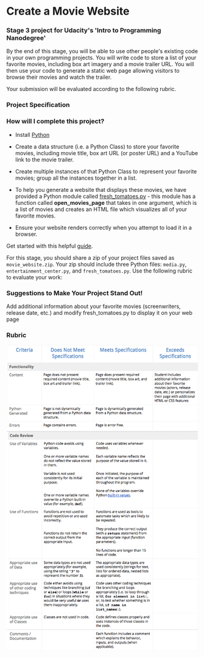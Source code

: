 # Create a Movie Website 
### Stage 3 project for Udacity's 'Intro to Programming Nanodegree'

By the end of this stage, you will be able to use other people's existing code in your own programming projects. You will write code to store a list of your favorite movies, including box art imagery and a movie trailer URL. You will then use your code to generate a static web page allowing visitors to browse their movies and watch the trailer.

Your submission will be evaluated according to the following rubric.

### Project Specification

### How will I complete this project?

- Install [Python](https://www.python.org/)

- Create a data structure (i.e. a Python Class) to store your favorite movies, including movie title, box art URL (or poster URL) and a YouTube link to the movie trailer.

- Create multiple instances of that Python Class to represent your favorite movies; group all the instances together in a list.

- To help you generate a website that displays these movies, we have provided a Python module called [fresh_tomatoes.py](https://s3.amazonaws.com/udacity-hosted-downloads/ud036/fresh_tomatoes.py) - this module has a function called **open_movies_page** that takes in one argument, which is a list of movies and creates an HTML file which visualizes all of your favorite movies.

- Ensure your website renders correctly when you attempt to load it in a browser.

Get started with this helpful [guide](https://docs.google.com/document/d/1xyjtEVPxDqmDHs6Gl9vZsD04TWkX0tWKyMDZkHAK33Y/pub?embedded=true).

For this stage, you should share a zip of your project files saved as <code>movie_website.zip</code>. Your zip should include three Python files: <code>media.py</code>, <code>entertainment_center.py</code>, and <code>fresh_tomatoes.py</code>. 
Use the following rubric to evaluate your work:

### Suggestions to Make Your Project Stand Out!
Add additional information about your favorite movies (screenwriters, release date, etc.) and modify fresh_tomatoes.py to display it on your web page


### Rubric

![Rubric - Functionality](jlcpmz6.png)
![Rubric - Code Review](28AilYv.png)
